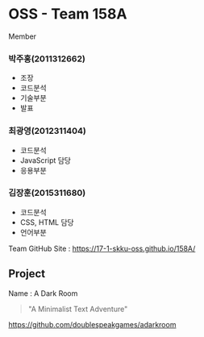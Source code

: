 # OSS - Team 158A

Member

### 박주홍(2011312662)

* 조장
* 코드분석
* 기술부분
* 발표

### 최광영(2012311404)

* 코드분석
* JavaScript 담당
* 응용부분

### 김장훈(2015311680)

* 코드분석
* CSS, HTML 담당
* 언어부분

Team GitHub Site : https://17-1-skku-oss.github.io/158A/


## Project

Name : A Dark Room 

> "A Minimalist Text Adventure"

https://github.com/doublespeakgames/adarkroom


